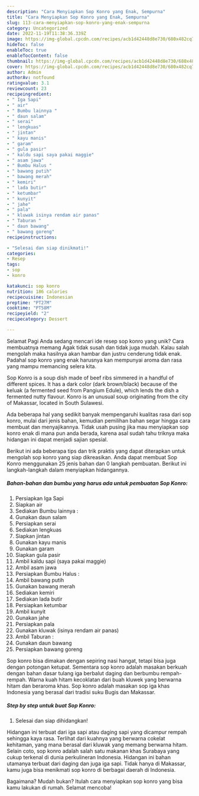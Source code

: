 ```yaml
---
description: "Cara Menyiapkan Sop Konro yang Enak, Sempurna"
title: "Cara Menyiapkan Sop Konro yang Enak, Sempurna"
slug: 113-cara-menyiapkan-sop-konro-yang-enak-sempurna
category: Uncategorized
date: 2022-11-19T11:38:36.339Z
image: https://img-global.cpcdn.com/recipes/acb1d42448d8e730/680x482cq70/sop-konro-foto-resep-utama.jpg
hideToc: false
enableToc: true
enableTocContent: false
thumbnail: https://img-global.cpcdn.com/recipes/acb1d42448d8e730/680x482cq70/sop-konro-foto-resep-utama.jpg
cover: https://img-global.cpcdn.com/recipes/acb1d42448d8e730/680x482cq70/sop-konro-foto-resep-utama.jpg
author: Admin
authorAv: notfound
ratingvalue: 3.1
reviewcount: 23
recipeingredient:
- " Iga Sapi"
- " air"
- " Bumbu lainnya "
- " daun salam"
- " serai"
- " lengkuas"
- " jintan"
- " kayu manis"
- " garam"
- " gula pasir"
- " kaldu sapi saya pakai maggie"
- " asam jawa"
- " Bumbu Halus "
- " bawang putih"
- " bawang merah"
- " kemiri"
- " lada butir"
- " ketumbar"
- " kunyit"
- " jahe"
- " pala"
- " kluwak isinya rendam air panas"
- " Taburan "
- " daun bawang"
- " bawang goreng"
recipeinstructions:

- "Selesai dan siap dinikmati!"
categories:
- Resep
tags:
- sop
- konro

katakunci: sop konro 
nutrition: 186 calories
recipecuisine: Indonesian
preptime: "PT27M"
cooktime: "PT58M"
recipeyield: "2"
recipecategory: Dessert

---
```



Selamat Pagi Anda sedang mencari ide resep sop konro yang unik? Cara membuatnya memang Agak tidak susah dan tidak juga mudah. Kalau salah mengolah maka hasilnya akan hambar dan justru cenderung tidak enak. Padahal sop konro yang enak harusnya kan mempunyai aroma dan rasa yang mampu memancing selera kita.


Sop Konro is a soup dish made of beef ribs simmered in a handful of different spices. It has a dark color (dark brown/black) because of the keluak (a fermented seed from Pangium Edule), which lends the dish a fermented nutty flavour. Konro is an unusual soup originating from the city of Makassar, located in South Sulawesi.

Ada beberapa hal yang sedikit banyak mempengaruhi kualitas rasa dari sop konro, mulai dari jenis bahan, kemudian pemilihan bahan segar hingga cara membuat dan menyajikannya. Tidak usah pusing jika mau menyiapkan sop konro enak di mana pun anda berada, karena asal sudah tahu triknya maka hidangan ini dapat menjadi sajian spesial.


Berikut ini ada beberapa tips dan trik praktis yang dapat diterapkan untuk mengolah sop konro yang siap dikreasikan. Anda dapat membuat Sop Konro menggunakan 25 jenis bahan dan 0 langkah pembuatan. Berikut ini langkah-langkah dalam menyiapkan hidangannya.

<!--inarticleads1-->

##### Bahan-bahan dan bumbu yang harus ada untuk pembuatan Sop Konro:

1. Persiapkan  Iga Sapi
1. Siapkan  air
1. Sediakan  Bumbu lainnya :
1. Gunakan  daun salam
1. Persiapkan  serai
1. Sediakan  lengkuas
1. Siapkan  jintan
1. Gunakan  kayu manis
1. Gunakan  garam
1. Siapkan  gula pasir
1. Ambil  kaldu sapi (saya pakai maggie)
1. Ambil  asam jawa
1. Persiapkan  Bumbu Halus :
1. Ambil  bawang putih
1. Gunakan  bawang merah
1. Sediakan  kemiri
1. Sediakan  lada butir
1. Persiapkan  ketumbar
1. Ambil  kunyit
1. Gunakan  jahe
1. Persiapkan  pala
1. Gunakan  kluwak (isinya rendam air panas)
1. Ambil  Taburan :
1. Gunakan  daun bawang
1. Persiapkan  bawang goreng


Sop konro bisa dimakan dengan sepiring nasi hangat, tetapi bisa juga dengan potongan ketupat. Sementara sop konro adalah masakan berkuah dengan bahan dasar tulang iga berbalut daging dan berbumbu rempah-rempah. Warna kuah hitam kecoklatan dari buah kluwek yang berwarna hitam dan beraroma khas. Sop konro adalah masakan sop iga khas Indonesia yang berasal dari tradisi suku Bugis dan Makassar. 

<!--inarticleads2-->

##### Step by step untuk buat Sop Konro:


1. Selesai dan siap dihidangkan!

Hidangan ini terbuat dari iga sapi atau daging sapi yang dicampur rempah sehingga kaya rasa. Terlihat dari kuahnya yang berwarna cokelat kehitaman, yang mana berasal dari kluwak yang memang berwarna hitam. Selain coto, sop konro adalah salah satu makanan khas Surabaya yang cukup terkenal di dunia perkulineran Indonesia. Hidangan ini bahan utamanya terbuat dari daging dan juga iga sapi. Tidak hanya di Makassar, kamu juga bisa menikmati sop konro di berbagai daerah di Indonesia. 

Bagaimana? Mudah bukan? Itulah cara menyiapkan sop konro yang bisa kamu lakukan di rumah. Selamat mencoba!
